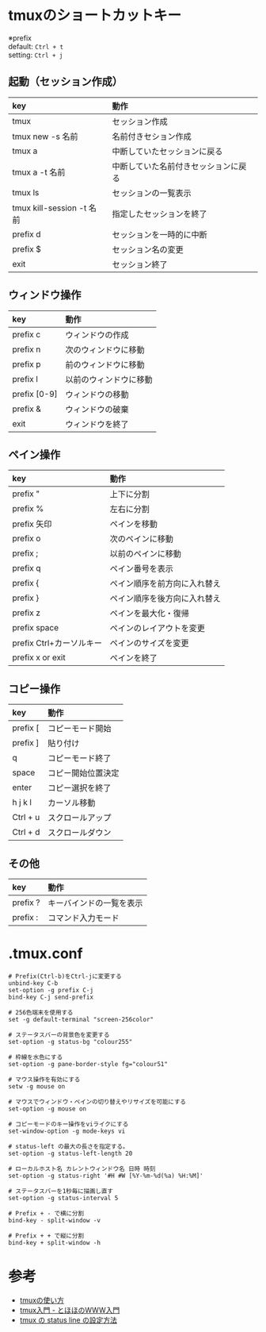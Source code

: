 # tmuxのショートカットキー
※prefix\
default: `Ctrl + t`\
setting: `Ctrl + j`

## 起動（セッション作成）
|key|動作|
|:--|:--|
|tmux|セッション作成|
|tmux new -s 名前|名前付きセション作成|
|tmux a|中断していたセッションに戻る|
|tmux a -t 名前|中断していた名前付きセッションに戻る|
|tmux ls|セッションの一覧表示|
|tmux kill-session -t 名前|指定したセッションを終了|
|prefix d|セッションを一時的に中断|
|prefix $|セッション名の変更|
|exit|セッション終了|

## ウィンドウ操作
|key|動作|
|:--|:--|
|prefix c|ウィンドウの作成|
|prefix n|次のウィンドウに移動|
|prefix p|前のウィンドウに移動|
|prefix l|以前のウィンドウに移動|
|prefix [0-9]|ウィンドウの移動|
|prefix &|ウィンドウの破棄|
|exit|ウィンドウを終了|

## ペイン操作
|key|動作|
|:--|:--|
|prefix "|上下に分割|
|prefix %|左右に分割|
|prefix 矢印| ペインを移動|
|prefix o|次のペインに移動|
|prefix ;|以前のペインに移動|
|prefix q|ペイン番号を表示|
|prefix {|ペイン順序を前方向に入れ替え|
|prefix }|ペイン順序を後方向に入れ替え|
|prefix z|ペインを最大化・復帰|
|prefix space|ペインのレイアウトを変更|
|prefix Ctrl+カーソルキー|ペインのサイズを変更|
|prefix x or exit|ペインを終了|

## コピー操作
|key|動作|
|:--|:--|
|prefix [|コピーモード開始|
|prefix ]|貼り付け|
|q|コピーモード終了|
|space|コピー開始位置決定|
|enter|コピー選択を終了|
|h j k l|カーソル移動|
|Ctrl + u|スクロールアップ|
|Ctrl + d|スクロールダウン|

## その他
|key|動作|
|:--|:--|
|prefix ?|キーバインドの一覧を表示|
|prefix :|コマンド入力モード|


# .tmux.conf
```
# Prefix(Ctrl-b)をCtrl-jに変更する
unbind-key C-b
set-option -g prefix C-j
bind-key C-j send-prefix

# 256色端末を使用する
set -g default-terminal "screen-256color"

# ステータスバーの背景色を変更する
set-option -g status-bg "colour255"

# 枠線を水色にする
set-option -g pane-border-style fg="colour51"

# マウス操作を有効にする
setw -g mouse on

# マウスでウィンドウ・ペインの切り替えやリサイズを可能にする
set-option -g mouse on

# コピーモードのキー操作をviライクにする
set-window-option -g mode-keys vi

# status-left の最大の長さを指定する。
set-option -g status-left-length 20

# ローカルホスト名 カレントウィンドウ名 日時 時刻
set-option -g status-right '#H #W [%Y-%m-%d(%a) %H:%M]'

# ステータスバーを1秒毎に描画し直す
set-option -g status-interval 5

# Prefix + - で横に分割
bind-key - split-window -v

# Prefix + + で縦に分割
bind-key + split-window -h
```

# 参考
- [tmuxの使い方](https://tex2e.github.io/blog/linux/tmux-tutorial)
- [tmux入門 - とほほのWWW入門](https://www.tohoho-web.com/ex/tmux.html)
- [tmux の status line の設定方法](https://qiita.com/nojima/items/9bc576c922da3604a72b)

